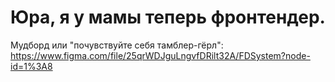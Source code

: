 # Юра, я у мамы теперь фронтендер.

Мудборд или "почувствуйте себя тамблер-гёрл": https://www.figma.com/file/25qrWDJguLngvfDRilt32A/FDSystem?node-id=1%3A8